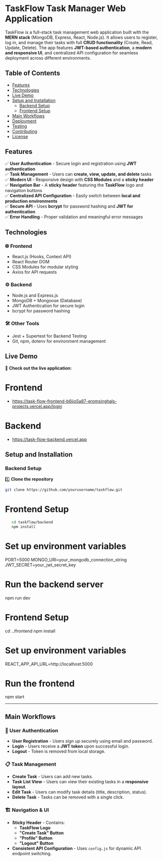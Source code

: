 # TaskFlow Task Manager Web Application

TaskFlow is a full-stack task management web application built with the **MERN stack** (MongoDB, Express, React, Node.js). It allows users to register, log in, and manage their tasks with full **CRUD functionality** (Create, Read, Update, Delete). The app features **JWT-based authentication**, a **modern and responsive UI**, and centralized API configuration for seamless deployment across different environments.

## Table of Contents

- [Features](#features)
- [Technologies](#technologies)
- [Live Demo](#live-demo)
- [Setup and Installation](#setup-and-installation)
  - [Backend Setup](#backend-setup)
  - [Frontend Setup](#frontend-setup)
- [Main Workflows](#main-workflows)
- [Deployment](#deployment)
- [Testing](#testing)
- [Contributing](#contributing)
- [License](#license)

## Features

✅ **User Authentication** - Secure login and registration using **JWT authentication**  
✅ **Task Management** - Users can **create, view, update, and delete** tasks  
✅ **Modern UI** - Responsive design with **CSS Modules** and a **sticky header**  
✅ **Navigation Bar** - A **sticky header** featuring the **TaskFlow** logo and navigation buttons  
✅ **Centralized API Configuration** - Easily switch between **local and production environments**  
✅ **Secure API** - Uses **bcrypt** for password hashing and **JWT for authentication**  
✅ **Error Handling** - Proper validation and meaningful error messages  

## Technologies

### 🌐 **Frontend**
- React.js (Hooks, Context API)
- React Router DOM
- CSS Modules for modular styling
- Axios for API requests

### ⚙ **Backend**
- Node.js and Express.js
- MongoDB + Mongoose (Database)
- JWT Authentication for secure login
- bcrypt for password hashing

### 🛠 **Other Tools**
- Jest + Supertest for Backend Testing
- Git, npm, dotenv for environment management

## Live Demo

🚀 **Check out the live application:**  
 # Frontend 
 - https://task-flow-frontend-b6ijo5a87-eromsinghals-projects.vercel.app/login
 # Backend 
  - https://task-flow-backend.vercel.app

## Setup and Installation

### Backend Setup

1️⃣ **Clone the repository**  
   ```bash
   git clone https://github.com/yourusername/taskflow.git
   ```
   # Frontend Setup
   ```bash
      cd taskflow/backend
      npm install
   ```
   # Set up environment variables
   PORT=5000
   MONGO_URI=your_mongodb_connection_string
   JWT_SECRET=your_jwt_secret_key
   
   # Run the backend server
   npm run dev

   # Frontend Setup
   cd ../frontend
   npm install
   # Set up environment variables
   REACT_APP_API_URL=http://localhost:5000
   #  Run the frontend
   npm start

   --- 

   ## Main Workflows

### 🔐 User Authentication
- **User Registration** - Users sign up securely using email and password.
- **Login** - Users receive a **JWT token** upon successful login.
- **Logout** - Token is removed from local storage.

### 📋 Task Management
- **Create Task** - Users can add new tasks.
- **Task List View** - Users can view their existing tasks in a **responsive layout**.
- **Edit Task** - Users can modify task details (title, description, status).
- **Delete Task** - Tasks can be removed with a single click.

### 🏗 Navigation & UI
- **Sticky Header** - Contains:
  - **TaskFlow Logo**
  - **"Create Task" Button**
  - **"Profile" Button**
  - **"Logout" Button**
- **Consistent API Configuration** - Uses `config.js` for dynamic API endpoint switching.